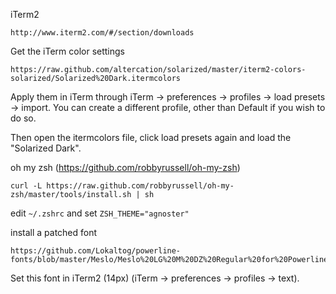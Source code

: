 iTerm2

    http://www.iterm2.com/#/section/downloads
    
Get the iTerm color settings

    https://raw.github.com/altercation/solarized/master/iterm2-colors-solarized/Solarized%20Dark.itermcolors
    
Apply them in iTerm through iTerm -> preferences -> profiles -> load presets -> import. You can create a different profile, other than Default if you wish to do so.

Then open the itermcolors file, click load presets again and load the "Solarized Dark".

oh my zsh (https://github.com/robbyrussell/oh-my-zsh)
    
    curl -L https://raw.github.com/robbyrussell/oh-my-zsh/master/tools/install.sh | sh
    
edit `~/.zshrc` and set `ZSH_THEME="agnoster"`

install a patched font

    https://github.com/Lokaltog/powerline-fonts/blob/master/Meslo/Meslo%20LG%20M%20DZ%20Regular%20for%20Powerline.otf
    
Set this font in iTerm2 (14px) (iTerm -> preferences -> profiles -> text).

